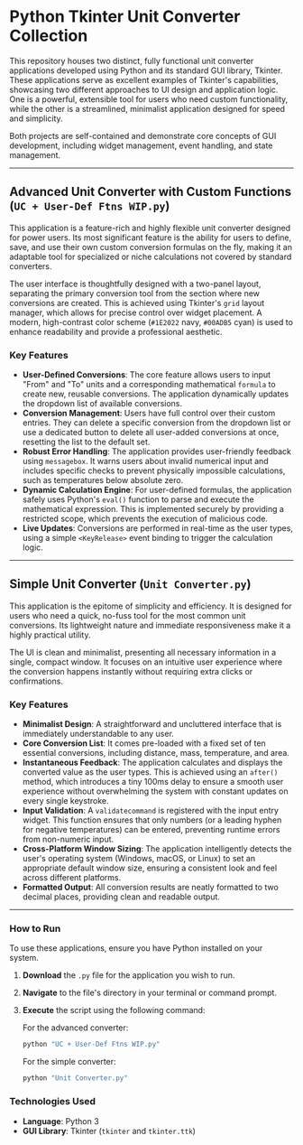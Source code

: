 # Python Tkinter Unit Converter Collection 

This repository houses two distinct, fully functional unit converter applications developed using Python and its standard GUI library, Tkinter. These applications serve as excellent examples of Tkinter's capabilities, showcasing two different approaches to UI design and application logic. One is a powerful, extensible tool for users who need custom functionality, while the other is a streamlined, minimalist application designed for speed and simplicity.

Both projects are self-contained and demonstrate core concepts of GUI development, including widget management, event handling, and state management.

-----

## Advanced Unit Converter with Custom Functions (`UC + User-Def Ftns WIP.py`)

This application is a feature-rich and highly flexible unit converter designed for power users. Its most significant feature is the ability for users to define, save, and use their own custom conversion formulas on the fly, making it an adaptable tool for specialized or niche calculations not covered by standard converters.

The user interface is thoughtfully designed with a two-panel layout, separating the primary conversion tool from the section where new conversions are created. This is achieved using Tkinter's `grid` layout manager, which allows for precise control over widget placement. A modern, high-contrast color scheme (`#1E2022` navy, `#00ADB5` cyan) is used to enhance readability and provide a professional aesthetic.

### Key Features 

  * **User-Defined Conversions**: The core feature allows users to input "From" and "To" units and a corresponding mathematical `formula` to create new, reusable conversions. The application dynamically updates the dropdown list of available conversions.
  * **Conversion Management**: Users have full control over their custom entries. They can delete a specific conversion from the dropdown list or use a dedicated button to delete all user-added conversions at once, resetting the list to the default set.
  * **Robust Error Handling**: The application provides user-friendly feedback using `messagebox`. It warns users about invalid numerical input and includes specific checks to prevent physically impossible calculations, such as temperatures below absolute zero.
  * **Dynamic Calculation Engine**: For user-defined formulas, the application safely uses Python's `eval()` function to parse and execute the mathematical expression. This is implemented securely by providing a restricted scope, which prevents the execution of malicious code.
  * **Live Updates**: Conversions are performed in real-time as the user types, using a simple `<KeyRelease>` event binding to trigger the calculation logic.

-----

## Simple Unit Converter (`Unit Converter.py`)

This application is the epitome of simplicity and efficiency. It is designed for users who need a quick, no-fuss tool for the most common unit conversions. Its lightweight nature and immediate responsiveness make it a highly practical utility.

The UI is clean and minimalist, presenting all necessary information in a single, compact window. It focuses on an intuitive user experience where the conversion happens instantly without requiring extra clicks or confirmations.

### Key Features 

  * **Minimalist Design**: A straightforward and uncluttered interface that is immediately understandable to any user.
  * **Core Conversion List**: It comes pre-loaded with a fixed set of ten essential conversions, including distance, mass, temperature, and area.
  * **Instantaneous Feedback**: The application calculates and displays the converted value as the user types. This is achieved using an `after()` method, which introduces a tiny 100ms delay to ensure a smooth user experience without overwhelming the system with constant updates on every single keystroke.
  * **Input Validation**: A `validatecommand` is registered with the input entry widget. This function ensures that only numbers (or a leading hyphen for negative temperatures) can be entered, preventing runtime errors from non-numeric input.
  * **Cross-Platform Window Sizing**: The application intelligently detects the user's operating system (Windows, macOS, or Linux) to set an appropriate default window size, ensuring a consistent look and feel across different platforms.
  * **Formatted Output**: All conversion results are neatly formatted to two decimal places, providing clean and readable output.

-----

### How to Run

To use these applications, ensure you have Python installed on your system.

1.  **Download** the `.py` file for the application you wish to run.

2.  **Navigate** to the file's directory in your terminal or command prompt.

3.  **Execute** the script using the following command:

    For the advanced converter:

    ```bash
    python "UC + User-Def Ftns WIP.py"
    ```

    For the simple converter:

    ```bash
    python "Unit Converter.py"
    ```

### Technologies Used

  * **Language**: Python 3
  * **GUI Library**: Tkinter (`tkinter` and `tkinter.ttk`)
